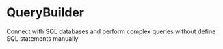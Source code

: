 # QueryBuilder
Connect with SQL databases and perform complex queries without define SQL statements manually
